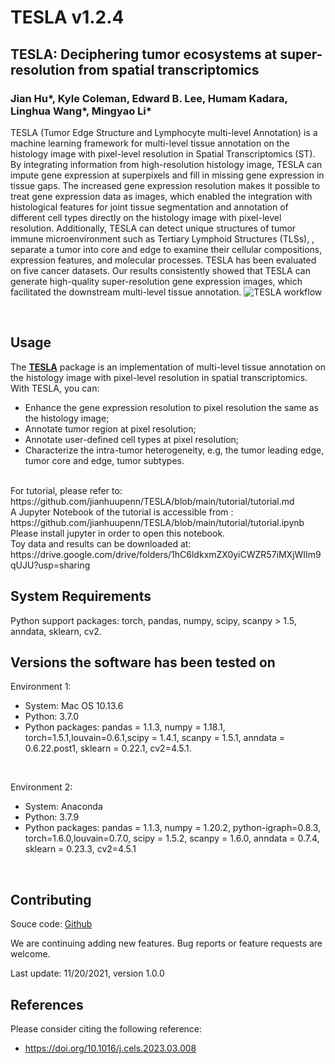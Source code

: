 # TESLA v1.2.4

## TESLA: Deciphering tumor ecosystems at super-resolution from spatial transcriptomics 

### Jian Hu*,  Kyle Coleman, Edward B. Lee, Humam Kadara, Linghua Wang*, Mingyao Li*

TESLA (Tumor Edge Structure and Lymphocyte multi-level Annotation) is a machine learning framework for multi-level tissue annotation on the histology image with pixel-level resolution in Spatial Transcriptomics (ST). By integrating information from high-resolution histology image, TESLA can impute gene expression at superpixels and fill in missing gene expression in tissue gaps. The increased gene expression resolution makes it possible to treat gene expression data as images, which enabled the integration with histological features for joint tissue segmentation and annotation of different cell types directly on the histology image with pixel-level resolution. Additionally, TESLA can detect unique structures of tumor immune microenvironment such as Tertiary Lymphoid Structures (TLSs), , separate a tumor into core and edge to examine their cellular compositions, expression features, and molecular processes. TESLA has been evaluated on five cancer datasets. Our results consistently showed that TESLA can generate high-quality super-resolution gene expression images, which facilitated the downstream multi-level tissue annotation.
![TESLA workflow](docs/asserts/images/workflow.jpg)

<br>

## Usage

The [**TESLA**](https://github.com/jianhuupenn/TESLA) package is an implementation of multi-level tissue annotation on the histology image with pixel-level resolution in spatial transcriptomics. With TESLA, you can:

- Enhance the gene expression resolution to pixel resolution the same as the histology image;
- Annotate tumor region at pixel resolution;
- Annotate user-defined cell types at pixel resolution;
- Characterize the intra-tumor heterogeneity, e.g,  the tumor leading edge, tumor core and edge, tumor subtypes.
<br>
For tutorial, please refer to: https://github.com/jianhuupenn/TESLA/blob/main/tutorial/tutorial.md
<br>
A Jupyter Notebook of the tutorial is accessible from : https://github.com/jianhuupenn/TESLA/blob/main/tutorial/tutorial.ipynb
<br>
Please install jupyter in order to open this notebook.
<br>
Toy data and results can be downloaded at: https://drive.google.com/drive/folders/1hC6ldkxmZX0yiCWZR57iMXjWIIm9qUJU?usp=sharing

## System Requirements
Python support packages: torch, pandas, numpy, scipy, scanpy > 1.5, anndata, sklearn, cv2.

## Versions the software has been tested on
Environment 1:
- System: Mac OS 10.13.6
- Python: 3.7.0
- Python packages: pandas = 1.1.3, numpy = 1.18.1, torch=1.5.1,louvain=0.6.1,scipy = 1.4.1, scanpy = 1.5.1, anndata = 0.6.22.post1, sklearn = 0.22.1, cv2=4.5.1.
<br>

Environment 2:
- System: Anaconda
- Python: 3.7.9
- Python packages: pandas = 1.1.3, numpy = 1.20.2, python-igraph=0.8.3, torch=1.6.0,louvain=0.7.0, scipy = 1.5.2, scanpy = 1.6.0, anndata = 0.7.4,  sklearn = 0.23.3, cv2=4.5.1
<br>

## Contributing

Souce code: [Github](https://github.com/jianhuupenn/TESLA)  

We are continuing adding new features. Bug reports or feature requests are welcome. 

Last update: 11/20/2021, version 1.0.0



## References

Please consider citing the following reference:

- https://doi.org/10.1016/j.cels.2023.03.008
<br>
